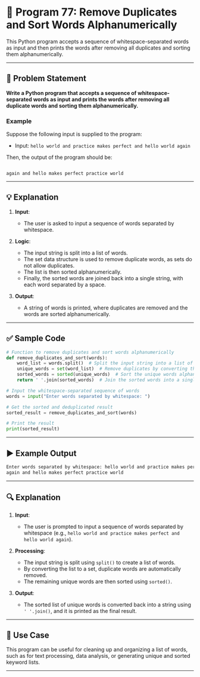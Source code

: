 
# 📝 Program 77: Remove Duplicates and Sort Words Alphanumerically

This Python program accepts a sequence of whitespace-separated words as input and then prints the words after removing all duplicates and sorting them alphanumerically.

---

## 📌 Problem Statement

**Write a Python program that accepts a sequence of whitespace-separated words as input and prints the words after removing all duplicate words and sorting them alphanumerically.**

### Example

Suppose the following input is supplied to the program:
- Input: `hello world and practice makes perfect and hello world again`

Then, the output of the program should be:
```

again and hello makes perfect practice world

```

---

## 💡 Explanation

1. **Input**:
   - The user is asked to input a sequence of words separated by whitespace.
   
2. **Logic**:
   - The input string is split into a list of words.
   - The set data structure is used to remove duplicate words, as sets do not allow duplicates.
   - The list is then sorted alphanumerically.
   - Finally, the sorted words are joined back into a single string, with each word separated by a space.
   
3. **Output**:
   - A string of words is printed, where duplicates are removed and the words are sorted alphanumerically.

---

## ✅ Sample Code

```python
# Function to remove duplicates and sort words alphanumerically
def remove_duplicates_and_sort(words):
    word_list = words.split()  # Split the input string into a list of words
    unique_words = set(word_list)  # Remove duplicates by converting the list to a set
    sorted_words = sorted(unique_words)  # Sort the unique words alphanumerically
    return ' '.join(sorted_words)  # Join the sorted words into a single string

# Input the whitespace-separated sequence of words
words = input("Enter words separated by whitespace: ")

# Get the sorted and deduplicated result
sorted_result = remove_duplicates_and_sort(words)

# Print the result
print(sorted_result)
```

---

## ▶️ Example Output

```bash
Enter words separated by whitespace: hello world and practice makes perfect and hello world again
again and hello makes perfect practice world
```

---

## 🔍 Explanation

1. **Input**:
   - The user is prompted to input a sequence of words separated by whitespace (e.g., `hello world and practice makes perfect and hello world again`).

2. **Processing**:
   - The input string is split using `split()` to create a list of words.
   - By converting the list to a set, duplicate words are automatically removed.
   - The remaining unique words are then sorted using `sorted()`.

3. **Output**:
   - The sorted list of unique words is converted back into a string using `' '.join()`, and it is printed as the final result.

---

## 🎯 Use Case

This program can be useful for cleaning up and organizing a list of words, such as for text processing, data analysis, or generating unique and sorted keyword lists.

---
